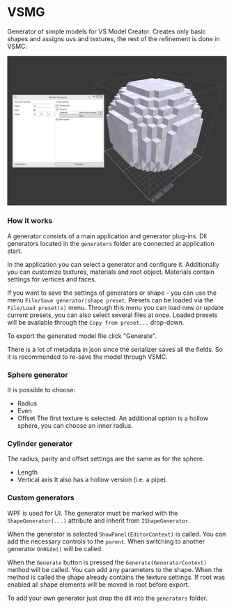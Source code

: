 # VSMG
Generator of simple models for VS Model Creator. Creates only basic shapes and assigns uvs and textures, the rest of the refinement is done in VSMC.

![img](preview.png)

### How it works
A generator consists of a main application and generator plug-ins. Dll generators located in the `generators` folder are connected at application start.

In the application you can select a generator and configure it. Additionally you can customize textures, materials and root object.
Materials contain settings for vertices and faces.

If you want to save the settings of generators or shape - you can use the menu `File/Save generator|shape preset`. Presets can be loaded via the `File/Load preset(s)` menu. Through this menu you can load new or update current presets, you can also select several files at once. Loaded presets will be available through the `Copy from preset...` drop-down.

To export the generated model file click "Generate".

There is a lot of metadata in json since the serializer saves all the fields. So it is recommended to re-save the model through VSMC.

### Sphere generator
It is possible to choose:
- Radius
- Even
- Offset
The first texture is selected.
An additional option is a hollow sphere, you can choose an inner radius.

### Cylinder generator
The radius, parity and offset settings are the same as for the sphere.
- Length
- Vertical axis
It also has a hollow version (i.e. a pipe).

### Custom generators
WPF is used for UI. The generator must be marked with the `ShapeGenerator(...)` attribute and inherit from `IShapeGenerator`.

When the generator is selected `ShowPanel(EditorContext)` is called. You can add the necessary controls to the `parent`. When switching to another generator `OnHide()` will be called.

When the `Generate` button is pressed the `Generate(GeneratorContext)` method will be called. You can add any parameters to the shape. When the method is called the shape already contains the texture settings. If root was enabled all shape elements will be moved in root before export.

To add your own generator just drop the dll into the `generators` folder.
